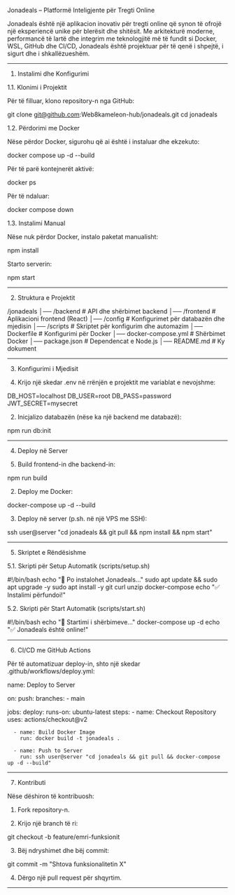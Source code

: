 Jonadeals – Platformë Inteligjente për Tregti Online

Jonadeals është një aplikacion inovativ për tregti online që synon të ofrojë një eksperiencë unike për blerësit dhe shitësit. Me arkitekturë moderne, performancë të lartë dhe integrim me teknologjitë më të fundit si Docker, WSL, GitHub dhe CI/CD, Jonadeals është projektuar për të qenë i shpejtë, i sigurt dhe i shkallëzueshëm.


---

1. Instalimi dhe Konfigurimi

1.1. Klonimi i Projektit

Për të filluar, klono repository-n nga GitHub:

git clone git@github.com:Web8kameleon-hub/jonadeals.git
cd jonadeals

1.2. Përdorimi me Docker

Nëse përdor Docker, sigurohu që ai është i instaluar dhe ekzekuto:

docker compose up -d --build

Për të parë kontejnerët aktivë:

docker ps

Për të ndaluar:

docker compose down

1.3. Instalimi Manual

Nëse nuk përdor Docker, instalo paketat manualisht:

npm install

Starto serverin:

npm start


---

2. Struktura e Projektit

/jonadeals
│── /backend        # API dhe shërbimet backend
│── /frontend       # Aplikacioni frontend (React)
│── /config         # Konfigurimet për databazën dhe mjedisin
│── /scripts        # Skriptet për konfigurim dhe automazim
│── Dockerfile      # Konfigurimi për Docker
│── docker-compose.yml # Shërbimet Docker
│── package.json    # Dependencat e Node.js
│── README.md       # Ky dokument


---

3. Konfigurimi i Mjedisit

1. Krijo një skedar .env në rrënjën e projektit me variablat e nevojshme:

DB_HOST=localhost
DB_USER=root
DB_PASS=password
JWT_SECRET=mysecret


2. Inicjalizo databazën (nëse ka një backend me databazë):

npm run db:init




---

4. Deploy në Server

1. Build frontend-in dhe backend-in:

npm run build


2. Deploy me Docker:

docker-compose up -d --build


3. Deploy në server (p.sh. në një VPS me SSH):

ssh user@server "cd jonadeals && git pull && npm install && npm start"




---

5. Skriptet e Rëndësishme

5.1. Skripti për Setup Automatik (scripts/setup.sh)

#!/bin/bash
echo "🚀 Po instalohet Jonadeals..."
sudo apt update && sudo apt upgrade -y
sudo apt install -y git curl unzip docker-compose
echo "✅ Instalimi përfundoi!"

5.2. Skripti për Start Automatik (scripts/start.sh)

#!/bin/bash
echo "🚀 Startimi i shërbimeve..."
docker-compose up -d
echo "✅ Jonadeals është online!"


---

6. CI/CD me GitHub Actions

Për të automatizuar deploy-in, shto një skedar .github/workflows/deploy.yml:

name: Deploy to Server

on:
  push:
    branches:
      - main

jobs:
  deploy:
    runs-on: ubuntu-latest
    steps:
      - name: Checkout Repository
        uses: actions/checkout@v2

      - name: Build Docker Image
        run: docker build -t jonadeals .

      - name: Push to Server
        run: ssh user@server "cd jonadeals && git pull && docker-compose up -d --build"


---

7. Kontributi

Nëse dëshiron të kontribuosh:

1. Fork repository-n.


2. Krijo një branch të ri:

git checkout -b feature/emri-funksionit


3. Bëj ndryshimet dhe bëj commit:

git commit -m "Shtova funksionalitetin X"


4. Dërgo një pull request për shqyrtim.




---

